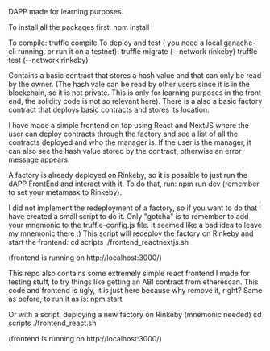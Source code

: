 DAPP made for learning purposes.

To install all the packages first:
npm install

To compile:
truffle compile
To deploy and test ( you need a local ganache-cli running, or run it on a testnet):
truffle migrate (--network rinkeby)
truffle test  (--network rinkeby)

Contains a basic contract that stores a hash value and that can only be read by the owner.
(The hash vale can be read by other users since it is in the blockchain, so it is not private. This is only for learning purposes in the front end, the solidity code is not so relevant here). There is a also a basic factory contract that deploys basic contracts and stores its location.

I have made a simple frontend on top using React and NextJS where the user can deploy contracts through the factory and see a list of all the contracts deployed and who the manager is. If the user is the manager, it can also see the hash value stored by the contract, otherwise an error message appears.

A factory is already deployed on Rinkeby, so it is possible to just run the dAPP FrontEnd and interact with it. To do that, run:
npm run dev
(remember to set your metamask to Rinkeby).

I did not implement the redeployment of a factory, so if you want to do that I have created a small script to do it. Only "gotcha" is to remember to add your mnemonic to the truffle-config.js file. It seemed like a bad idea to leave my mnemonic there :)
This script will redeploy the factory on Rinkeby and start the frontend:
cd scripts
./frontend_reactnextjs.sh

(frontend is running on http://localhost:3000/)

This repo also contains some extremely simple react frontend I made for testing stuff, to try things like getting an ABI contract from etherescan. This code and frontend is ugly, it is just here because why remove it, right?
Same as before, to run it as is:
npm start

Or with a script, deploying a new factory on Rinkeby (mnemonic needed)
cd scripts
./frontend_react.sh

(frontend is running on http://localhost:3000/)

